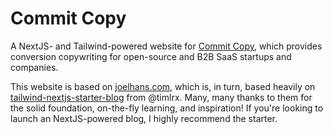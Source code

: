# Commit Copy

A NextJS- and Tailwind-powered website for [Commit Copy](https://commitcopy.com), which provides conversion copywriting
for open-source and B2B SaaS startups and companies.

This website is based on [joelhans.com](https://github.com/joelhans/joelhans.com), which is, in turn, based heavily on
[tailwind-nextjs-starter-blog](https://github.com/timlrx/tailwind-nextjs-starter-blog) from @timlrx. Many, many thanks
to them for the solid foundation, on-the-fly learning, and inspiration! If you're looking to launch an NextJS-powered
blog, I highly recommend the starter.
